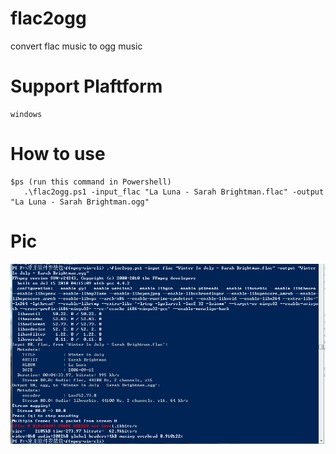 # flac2ogg

convert flac music to ogg music

# Support Plaftform
    windows
    
# How to use
    $ps (run this command in Powershell)
       .\flac2ogg.ps1 -input_flac "La Luna - Sarah Brightman.flac" -output "La Luna - Sarah Brightman.ogg"
       
 # Pic
 
 ![flac2ogg_verbose.png](flac2ogg_verbose.png)
